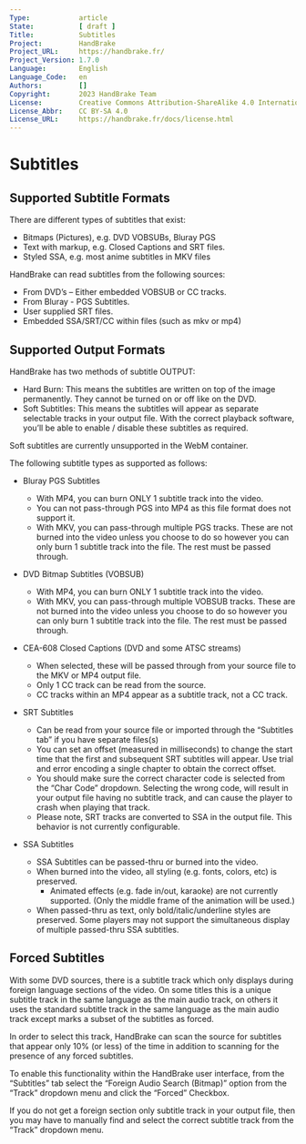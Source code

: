 ```yaml
---
Type:            article
State:           [ draft ]
Title:           Subtitles
Project:         HandBrake
Project_URL:     https://handbrake.fr/
Project_Version: 1.7.0
Language:        English
Language_Code:   en
Authors:         []
Copyright:       2023 HandBrake Team
License:         Creative Commons Attribution-ShareAlike 4.0 International
License_Abbr:    CC BY-SA 4.0
License_URL:     https://handbrake.fr/docs/license.html
---
```


Subtitles
=========

## Supported Subtitle Formats

There are different types of subtitles that exist:

- Bitmaps (Pictures), e.g. DVD VOBSUBs, Bluray PGS
- Text with markup, e.g. Closed Captions and SRT files.
- Styled SSA, e.g. most anime subtitles in MKV files

HandBrake can read subtitles from the following sources:

- From DVD’s – Either embedded VOBSUB or CC tracks. 
- From Bluray - PGS Subtitles. 
- User supplied SRT files. 
- Embedded SSA/SRT/CC within files (such as mkv or mp4)

## Supported Output Formats

HandBrake has two methods of subtitle OUTPUT:

- Hard Burn: This means the subtitles are written on top of the image permanently. They cannot be turned on or off like on the DVD.
- Soft Subtitles: This means the subtitles will appear as separate selectable tracks in your output file. With the correct playback software, you’ll be able to enable / disable these subtitles as required.

Soft subtitles are currently unsupported in the WebM container.

The following subtitle types as supported as follows:

- Bluray PGS Subtitles
  - With MP4, you can burn ONLY 1 subtitle track into the video. 
  - You can not pass-through PGS into MP4 as this file format does not support it.
  - With MKV, you can pass-through multiple PGS tracks. These are not burned into the video unless you choose to do so however you can only burn 1 subtitle track into the file. The rest must be passed through.
  
- DVD Bitmap Subtitles (VOBSUB)
  - With MP4, you can burn ONLY 1 subtitle track into the video.
  - With MKV, you can pass-through multiple VOBSUB tracks. These are not burned into the video unless you choose to do so however you can only burn 1 subtitle track into the file. The rest must be passed through.

- CEA-608 Closed Captions (DVD and some ATSC streams) 
  - When selected, these will be passed through from your source file to the MKV or MP4 output file.
  - Only 1 CC track can be read from the source.
  - CC tracks within an MP4 appear as a subtitle track, not a CC track.

- SRT Subtitles
  - Can be read from your source file or imported through the “Subtitles tab” if you have separate files(s)
  - You can set an offset (measured in milliseconds) to change the start time that the first and subsequent SRT subtitles will appear. Use trial and error encoding a single chapter to obtain the correct offset.
  - You should make sure the correct character code is selected from the “Char Code” dropdown. Selecting the wrong code, will result in your output file having no subtitle track, and can cause the player to crash when playing that track.
  - Please note, SRT tracks are converted to SSA in the output file. This behavior is not currently configurable. 

- SSA Subtitles
  - SSA Subtitles can be passed-thru or burned into the video. 
  - When burned into the video, all styling (e.g. fonts, colors, etc) is preserved.
    - Animated effects (e.g. fade in/out, karaoke) are not currently supported. (Only the middle frame of the animation will be used.)
  - When passed-thru as text, only bold/italic/underline styles are preserved. Some players may not support the simultaneous display of multiple passed-thru SSA subtitles.

## Forced Subtitles

With some DVD sources, there is a subtitle track which only displays during foreign language sections of the video. On some titles this is a unique subtitle track in the same language as the main audio track, on others it uses the standard subtitle track in the same language as the main audio track except marks a subset of the subtitles as forced.

In order to select this track, HandBrake can scan the source for subtitles that appear only 10% (or less) of the time in addition to scanning for the presence of any forced subtitles.
  
To enable this functionality within the HandBrake user interface, from the “Subtitles” tab select the “Foreign Audio Search (Bitmap)” option from the “Track” dropdown menu and click the “Forced” Checkbox.

If you do not get a foreign section only subtitle track in your output file, then you may have to manually find and select the correct subtitle track from the “Track” dropdown menu.
